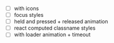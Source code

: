 - [ ] with icons
- [ ] focus styles
- [ ] held and pressed + released animation
- [ ] react computed classname styles
- [ ] with loader animation + timeout
